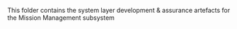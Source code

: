 This folder contains the system layer development & assurance artefacts for the
Mission Management subsystem
